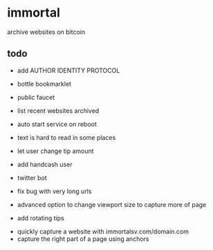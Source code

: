 # immortal

archive websites on bitcoin

## todo

* add AUTHOR IDENTITY PROTOCOL
* bottle bookmarklet
* public faucet
* list recent websites archived
* auto start service on reboot
* text is hard to read in some places
* let user change tip amount
* add handcash user
* twitter bot
* fix bug with very long urls
* advanced option to change viewport size to capture more of page

* add rotating tips
 - quickly capture a website with immortalsv.com/domain.com
 - capture the right part of a page using anchors

